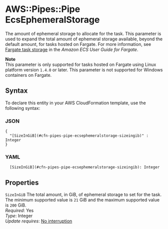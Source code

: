 # AWS::Pipes::Pipe EcsEphemeralStorage<a name="aws-properties-pipes-pipe-ecsephemeralstorage"></a>

The amount of ephemeral storage to allocate for the task\. This parameter is used to expand the total amount of ephemeral storage available, beyond the default amount, for tasks hosted on Fargate\. For more information, see [Fargate task storage](https://docs.aws.amazon.com/AmazonECS/latest/userguide/using_data_volumes.html) in the _Amazon ECS User Guide for Fargate_\.

**Note**  
This parameter is only supported for tasks hosted on Fargate using Linux platform version `1.4.0` or later\. This parameter is not supported for Windows containers on Fargate\.

## Syntax<a name="aws-properties-pipes-pipe-ecsephemeralstorage-syntax"></a>

To declare this entity in your AWS CloudFormation template, use the following syntax:

### JSON<a name="aws-properties-pipes-pipe-ecsephemeralstorage-syntax.json"></a>

```
{
  "[SizeInGiB](#cfn-pipes-pipe-ecsephemeralstorage-sizeingib)" : Integer
}
```

### YAML<a name="aws-properties-pipes-pipe-ecsephemeralstorage-syntax.yaml"></a>

```
  [SizeInGiB](#cfn-pipes-pipe-ecsephemeralstorage-sizeingib): Integer
```

## Properties<a name="aws-properties-pipes-pipe-ecsephemeralstorage-properties"></a>

`SizeInGiB` <a name="cfn-pipes-pipe-ecsephemeralstorage-sizeingib"></a>
The total amount, in GiB, of ephemeral storage to set for the task\. The minimum supported value is `21` GiB and the maximum supported value is `200` GiB\.  
_Required_: Yes  
_Type_: Integer  
_Update requires_: [No interruption](https://docs.aws.amazon.com/AWSCloudFormation/latest/UserGuide/using-cfn-updating-stacks-update-behaviors.html#update-no-interrupt)
